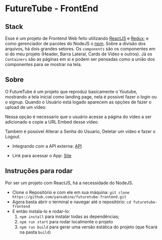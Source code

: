 # FutureTube - FrontEnd

## Stack
Esse é um projeto de Frontend Web feito utilizando [ReactJS](https://reactjs.org/) e [Redux](https://redux.js.org/); e como gerenciador de pacotes do NodeJS o [npm](https://www.npmjs.com/).
Sobre a divisão dos arquivos, há dois grandes setores. Os `components` são os componentes em si do meu projeto (Header, Barra Lateral, Cards de Vídeo e outros). Já os `Containers` são as páginas em si e podem ser pensadas como a união dos componentes para se mostrar na tela.

## Sobre
O FutureTube é um projeto que reproduz basicamente o Youtube, mostrando a tela inicial como landing page, nela é possivel fazer o login ou o signup.
Quando o Usuário está logado aparecem as opções de fazer o upload de um  vídeo: 

Nessa opção é necessario que o usuário acesse a página do vídeo a ser adicionado e copie a URL Embed desse vídeo.

Também é possivel Alterar a Senha do Usuario, Deletar um vídeo e fazer o Logout.

- Integrando com a API externa: [API](https://documenter.getpostman.com/view/10236954/SzezdXbz?version=latest)

- Link para acessar o App: [Site](http://futuretube-yan.s3-website-us-east-1.amazonaws.com/)

## Instruções para rodar
Por ser um projeto com ReactJS, há a necessidade do NodeJS. 
- Clone o Repositório e com ele em sua máquina: `git clone https://github.com/yansabino/futuretube-frontend.git`
- Agora basta abrir o terminal e navegar até o repositório: `cd futuretube-frontend`
- E então instala-lo e rodar-lo:
    1. `npm install` para instalar todas as dependências;
    1. `npm run start` para rodar localmente o projeto
    1. `npm run build` para gerar uma versão estática do projeto (que ficará na pasta `build`)
